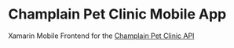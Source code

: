# Champlain Pet Clinic Mobile App
Xamarin Mobile Frontend for the [Champlain Pet Clinic API](https://github.com/cgerard321/champlain_petclinic)
